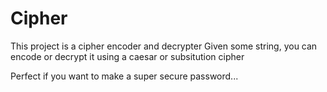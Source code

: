 # Cipher
This project is a cipher encoder and decrypter
Given some string, you can encode or decrypt it using a caesar or subsitution cipher

Perfect if you want to make a super secure password...
